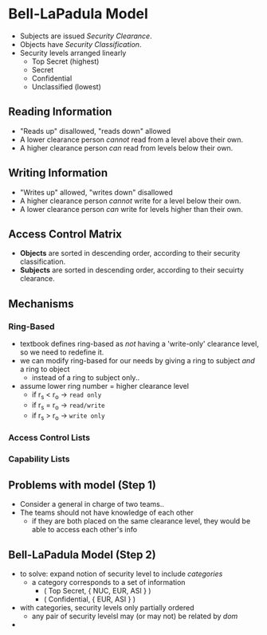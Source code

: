 # Bell-LaPadula Model
* Subjects are issued _Security Clearance_.
* Objects have _Security Classification_.
* Security levels arranged linearly
  * Top Secret (highest)
  * Secret
  * Confidential
  * Unclassified (lowest)

## Reading Information
* "Reads up" disallowed, "reads down" allowed
* A lower clearance person _cannot_ read from a level above their own.
* A higher clearance person _can_ read from levels below their own.

## Writing Information
* "Writes up" allowed, "writes down" disallowed
* A higher clearance person _cannot_ write for a level below their own.
* A lower clearance person _can_ write for levels higher than their own.

## Access Control Matrix
* **Objects** are sorted in descending order, according to their security classification.
* **Subjects** are sorted in descending order, according to their secuirty clearance.

## Mechanisms

### Ring-Based
* textbook defines ring-based as _not_ having a 'write-only' clearance level, so we need to redefine it.
* we can modify ring-based for our needs by giving a  ring to subject _and_ a ring to object
  * instead of a ring to subject only..
* assume lower ring number = higher clearance level
  * if r<sub>s</sub> < r<sub>o</sub> -> `read only`
  * if r<sub>s</sub> = r<sub>o</sub> -> `read/write`
  * if r<sub>s</sub> > r<sub>o</sub> -> `write only`

### Access Control Lists
### Capability Lists

## Problems with model (Step 1)
* Consider a general in charge of two teams..
* The teams should not have knowledge of each other
  * if they are both placed on the same clearance level, they would be able to access each other's info

## Bell-LaPadula Model (Step 2)
* to solve: expand notion of security level to include _categories_
  * a category corresponds to a set of information
    * ( Top Secret, { NUC, EUR, ASI } )
    * ( Confidential, { EUR, ASI } )
* with categories, security levels only partially ordered
  * any pair of security levelsl may (or may not) be related by _dom_
* 